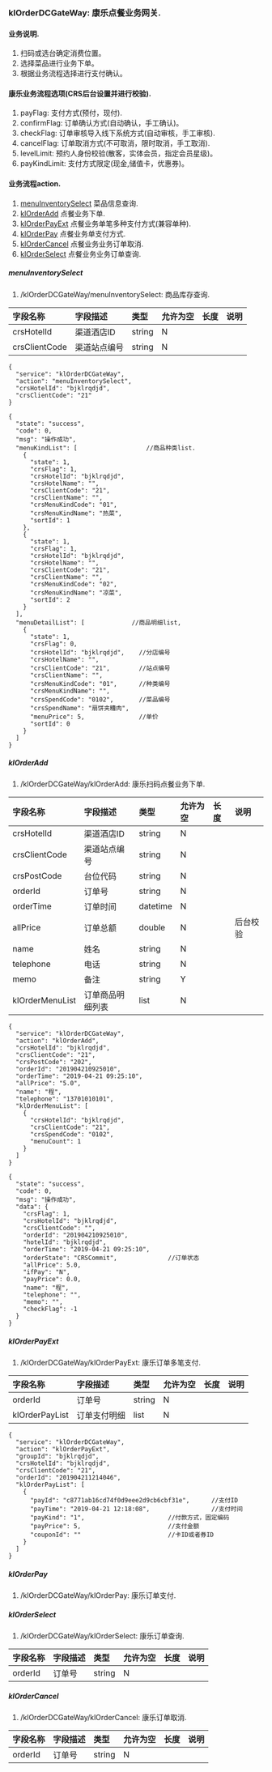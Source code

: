 ### klOrderDCGateWay: 康乐点餐业务网关.

#### 业务说明.
1. 扫码或选台确定消费位置。
1. 选择菜品进行业务下单。
1. 根据业务流程选择进行支付确认。

#### 康乐业务流程选项(CRS后台设置并进行校验).
1. payFlag:     支付方式(预付，现付).
1. confirmFlag: 订单确认方式(自动确认，手工确认)。
1. checkFlag:  订单审核导入线下系统方式(自动审核，手工审核).
1. cancelFlag: 订单取消方式(不可取消，限时取消，手工取消).
1. levelLimit: 预约人身份校验(散客，实体会员，指定会员星级)。
1. payKindLimit: 支付方式限定(现金,储值卡，优惠券)。

#### 业务流程action.
1. [menuInventorySelect](#menuInventorySelect)  菜品信息查询.
1. [klOrderAdd](#klOrderAdd)  点餐业务下单.
1. [klOrderPayExt](#klOrderPayExt)  点餐业务单笔多种支付方式(兼容单种).
1. [klOrderPay](#klOrderPay)  点餐业务单支付方式.
1. [klOrderCancel](#klOrderCancel)  点餐业务业务订单取消.
1. [klOrderSelect](#klOrderSelect)  点餐业务业务订单查询.

##### menuInventorySelect
1. /klOrderDCGateWay/menuInventorySelect:     商品库存查询.

| 字段名称 | 字段描述 | 类型 | 允许为空 | 长度 | 说明 |
| :--- | :--- | :--- | :--- | :--- | :--- |
| crsHotelId | 渠道酒店ID | string | N |  |  |
| crsClientCode | 渠道站点编号 | string | N |  |  |
```
{
  "service": "klOrderDCGateWay",
  "action": "menuInventorySelect",
  "crsHotelId": "bjklrqdjd",
  "crsClientCode": "21"
}
```
```
{
  "state": "success",
  "code": 0,
  "msg": "操作成功",
  "menuKindList": [                   //商品种类list.
    {
      "state": 1,
      "crsFlag": 1,
      "crsHotelId": "bjklrqdjd",
      "crsHotelName": "",
      "crsClientCode": "21",
      "crsClientName": "",
      "crsMenuKindCode": "01",
      "crsMenuKindName": "热菜",
      "sortId": 1
    },
    {
      "state": 1,
      "crsFlag": 1,
      "crsHotelId": "bjklrqdjd",
      "crsHotelName": "",
      "crsClientCode": "21",
      "crsClientName": "",
      "crsMenuKindCode": "02",
      "crsMenuKindName": "凉菜",
      "sortId": 2
    }
  ],
  "menuDetailList": [             //商品明细list,
    {
      "state": 1,
      "crsFlag": 0,
      "crsHotelId": "bjklrqdjd",    //分店编号
      "crsHotelName": "",
      "crsClientCode": "21",        //站点编号
      "crsClientName": "",
      "crsMenuKindCode": "01",      //种类编号
      "crsMenuKindName": "",
      "crsSpendCode": "0102",       //菜品编号
      "crsSpendName": "扇饼夹糟肉",
      "menuPrice": 5,               //单价
      "sortId": 0
    }
  ]
}
```
##### klOrderAdd
1. /klOrderDCGateWay/klOrderAdd:              康乐扫码点餐业务下单.

| 字段名称 | 字段描述 | 类型 | 允许为空 | 长度 | 说明 |
| :--- | :--- | :--- | :--- | :--- | :--- |
| crsHotelId | 渠道酒店ID | string | N |  |  |
| crsClientCode | 渠道站点编号 | string | N |  |  |
| crsPostCode | 台位代码 | string | N |  |  |
| orderId | 订单号 | string | N |  |  |
| orderTime | 订单时间 | datetime | N |  |  |
| allPrice | 订单总额 | double | N |  | 后台校验 |
| name | 姓名 | string | N |  |  |
| telephone | 电话 | string | N |  |  |
| memo | 备注 | string | Y |  |  |
| klOrderMenuList | 订单商品明细列表 | list | N |  |  |
```
{
  "service": "klOrderDCGateWay",
  "action": "klOrderAdd",
  "crsHotelId": "bjklrqdjd",
  "crsClientCode": "21",
  "crsPostCode": "202",
  "orderId": "201904210925010",
  "orderTime": "2019-04-21 09:25:10",
  "allPrice": "5.0",
  "name": "程",
  "telephone": "13701010101",
  "klOrderMenuList": [
    {
      "crsHotelId": "bjklrqdjd",
      "crsClientCode": "21",
      "crsSpendCode": "0102",
      "menuCount": 1
    }
  ]
}
```
```
{
  "state": "success",
  "code": 0,
  "msg": "操作成功",
  "data": {
    "crsFlag": 1,
    "crsHotelId": "bjklrqdjd",
    "crsClientCode": "",
    "orderId": "201904210925010",
    "hotelId": "bjklrqdjd",
    "orderTime": "2019-04-21 09:25:10",
    "orderState": "CRSCommit",              //订单状态
    "allPrice": 5.0,
    "ifPay": "N",
    "payPrice": 0.0,
    "name": "程",
    "telephone": "",
    "memo": "",
    "checkFlag": -1
  }
}
```
##### klOrderPayExt
1. /klOrderDCGateWay/klOrderPayExt:           康乐订单多笔支付.

| 字段名称 | 字段描述 | 类型 | 允许为空 | 长度 | 说明 |
| :--- | :--- | :--- | :--- | :--- | :--- |
| orderId | 订单号 | string | N |  |  |
| klOrderPayList | 订单支付明细 | list | N |  |  |
```
{
  "service": "klOrderDCGateWay",
  "action": "klOrderPayExt",
  "groupId": "bjklrqdjd",
  "crsHotelId": "bjklrqdjd",
  "crsClientCode": "21",
  "orderId": "201904211214046",
  "klOrderPayList": [
    {
      "payId": "c8771ab16cd74f0d9eee2d9cb6cbf31e",      //支付ID
      "payTime": "2019-04-21 12:18:08",                 //支付时间
      "payKind": "1",                       //付款方式，固定编码
      "payPrice": 5,                        //支付金额
      "couponId": ""                        //卡ID或者券ID
    }
  ]
}
```
##### klOrderPay
1. /klOrderDCGateWay/klOrderPay:              康乐订单支付.
##### klOrderSelect
1. /klOrderDCGateWay/klOrderSelect:           康乐订单查询.

| 字段名称 | 字段描述 | 类型 | 允许为空 | 长度 | 说明 |
| :--- | :--- | :--- | :--- | :--- | :--- |
| orderId | 订单号 | string | N |  |  |
##### klOrderCancel
1. /klOrderDCGateWay/klOrderCancel:           康乐订单取消.

| 字段名称 | 字段描述 | 类型 | 允许为空 | 长度 | 说明 |
| :--- | :--- | :--- | :--- | :--- | :--- |
| orderId | 订单号 | string | N |  |  |